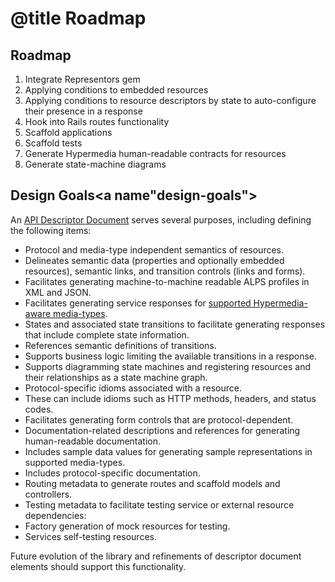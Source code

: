 # @title Roadmap

## Roadmap
1. Integrate Representors gem
2. Applying conditions to embedded resources
3. Applying conditions to resource descriptors by state to auto-configure their presence in a response
4. Hook into Rails routes functionality
5. Scaffold applications
6. Scaffold tests
7. Generate Hypermedia human-readable contracts for resources
8. Generate state-machine diagrams

## Design Goals<a name"design-goals"></a>
An [API Descriptor Document](api_descriptor_documents) serves several purposes, including defining the 
following items:

- Protocol and media-type independent semantics of resources.
 - Delineates semantic data (properties and optionally embedded resources), semantic links, and transition controls 
  (links and forms).
 - Facilitates generating machine-to-machine readable ALPS profiles in XML and JSON.
 - Facilitates generating service responses for [supported Hypermedia-aware media-types](doc/media_type.md).
- States and associated state transitions to facilitate generating responses that include complete state 
information.
 - References semantic definitions of transitions.
 - Supports business logic limiting the available transitions in a response.
 - Supports diagramming state machines and registering resources and their relationships as a state machine graph.
- Protocol-specific idioms associated with a resource.
 - These can include idioms such as HTTP methods, headers, and status codes. 
 - Facilitates generating form controls that are protocol-dependent.
- Documentation-related descriptions and references for generating human-readable documentation.
 - Includes sample data values for generating sample representations in supported media-types.
 - Includes protocol-specific documentation.
- Routing metadata to generate routes and scaffold models and controllers.
- Testing metadata to facilitate testing service or external resource dependencies:
 - Factory generation of mock resources for testing.
 - Services self-testing resources.
 
Future evolution of the library and refinements of descriptor document elements should support this functionality.
